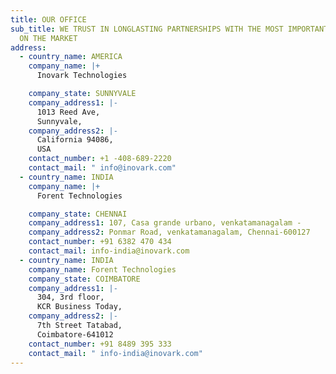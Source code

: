 ```yaml
---
title: OUR OFFICE
sub_title: WE TRUST IN LONGLASTING PARTNERSHIPS WITH THE MOST IMPORTANT BRANDS
  ON THE MARKET
address:
  - country_name: AMERICA
    company_name: |+
      Inovark Technologies

    company_state: SUNNYVALE
    company_address1: |-
      1013 Reed Ave,
      Sunnyvale,
    company_address2: |-
      California 94086,
      USA
    contact_number: +1 -408-689-2220
    contact_mail: " info@inovark.com"
  - country_name: INDIA
    company_name: |+
      Forent Technologies

    company_state: CHENNAI
    company_address1: 107, Casa grande urbano, venkatamanagalam -
    company_address2: Ponmar Road, venkatamanagalam, Chennai-600127
    contact_number: +91 6382 470 434
    contact_mail: info-india@inovark.com
  - country_name: INDIA
    company_name: Forent Technologies
    company_state: COIMBATORE
    company_address1: |-
      304, 3rd floor,
      KCR Business Today,
    company_address2: |-
      7th Street Tatabad,
      Coimbatore-641012
    contact_number: +91 8489 395 333
    contact_mail: " info-india@inovark.com"
---
```

